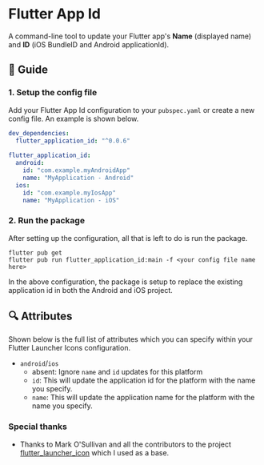 # Flutter App Id

A command-line tool to update your Flutter app's **Name** (displayed name) and **ID** (iOS BundleID and Android applicationId).

## :book: Guide

### 1. Setup the config file

Add your Flutter App Id configuration to your `pubspec.yaml` or create a new config file. 
An example is shown below.

```yaml
dev_dependencies: 
  flutter_application_id: "^0.0.6"
  
flutter_application_id:
  android: 
    id: "com.example.myAndroidApp"
    name: "MyApplication - Android"
  ios:
    id: "com.example.myIosApp"
    name: "MyApplication - iOS"
```

### 2. Run the package

After setting up the configuration, all that is left to do is run the package.

```
flutter pub get
flutter pub run flutter_application_id:main -f <your config file name here>
```

In the above configuration, the package is setup to replace the existing application id in both the Android and iOS project.


## :mag: Attributes

Shown below is the full list of attributes which you can specify within your Flutter Launcher Icons configuration.

- `android`/`ios`
  - absent: Ignore `name` and `id` updates for this platform
  - `id`: This will update the application id for the platform with the name you specify.
  - `name`: This will update the application name for the platform with the name you specify.

### Special thanks

- Thanks to Mark O'Sullivan and all the contributors to the project [flutter_launcher_icon](https://github.com/fluttercommunity/flutter_application_id) which I used as a base.
